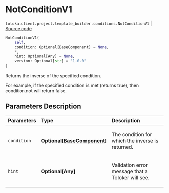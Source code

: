 # NotConditionV1
`toloka.client.project.template_builder.conditions.NotConditionV1` | [Source code](https://github.com/Toloka/toloka-kit/blob/v1.1.4/src/client/project/template_builder/conditions.py#L181)

```python
NotConditionV1(
    self,
    condition: Optional[BaseComponent] = None,
    *,
    hint: Optional[Any] = None,
    version: Optional[str] = '1.0.0'
)
```

Returns the inverse of the specified condition.


For example, if the specified condition is met (returns true), then condition.not will return false.

## Parameters Description

| Parameters | Type | Description |
| :----------| :----| :-----------|
`condition`|**Optional\[[BaseComponent](toloka.client.project.template_builder.base.BaseComponent.md)\]**|<p>The condition for which the inverse is returned.</p>
`hint`|**Optional\[Any\]**|<p>Validation error message that a Toloker will see.</p>

